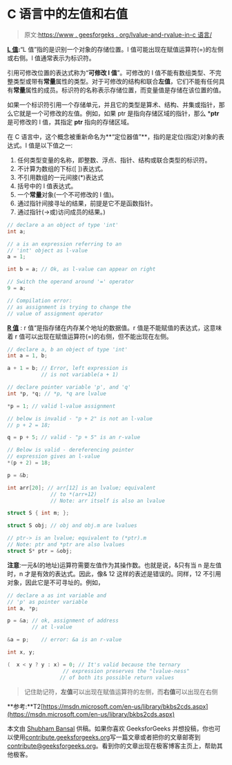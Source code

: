 # C 语言中的左值和右值

> 原文:[https://www . geesforgeks . org/lvalue-and-rvalue-in-c 语言/](https://www.geeksforgeeks.org/lvalue-and-rvalue-in-c-language/)

**<u>L 值</u>:**“L 值”指的是识别一个对象的存储位置。l 值可能出现在赋值运算符(=)的左侧或右侧。l 值通常表示为标识符。

引用可修改位置的表达式称为“**可修改 l 值**”。可修改的 l 值不能有数组类型、不完整类型或带有**常量**属性的类型。对于可修改的结构和联合**左值**，它们不能有任何具有**常量**属性的成员。标识符的名称表示存储位置，而变量值是存储在该位置的值。

如果一个标识符引用一个存储单元，并且它的类型是算术、结构、并集或指针，那么它就是一个可修改的左值。例如，如果 ptr 是指向存储区域的指针，那么 ***ptr** 是可修改的 l 值，其指定 **ptr** 指向的存储区域。

在 C 语言中，这个概念被重新命名为**“定位器值”**，指的是定位(指定)对象的表达式。l 值是以下值之一:

1.  任何类型变量的名称，即整数、浮点、指针、结构或联合类型的标识符。
2.  不计算为数组的下标([ ])表达式。
3.  不引用数组的一元间接(*)表达式
4.  括号中的 l 值表达式。
5.  一个**常量**对象(一个不可修改的 l 值)。
6.  通过指针间接寻址的结果，前提是它不是函数指针。
7.  通过指针(->或)访问成员的结果。)

```cpp
// declare a an object of type 'int'
int a;

// a is an expression referring to an
// 'int' object as l-value
a = 1;

int b = a; // Ok, as l-value can appear on right

// Switch the operand around '=' operator
9 = a;

// Compilation error:
// as assignment is trying to change the
// value of assignment operator
```

**<u>R 值</u>** : r 值“是指存储在内存某个地址的数据值。r 值是不能赋值的表达式，这意味着 r 值可以出现在赋值运算符(=)的右侧，但不能出现在左侧。

```cpp
// declare a, b an object of type 'int'
int a = 1, b;

a + 1 = b; // Error, left expression is
           // is not variable(a + 1)

// declare pointer variable 'p', and 'q'
int *p, *q; // *p, *q are lvalue

*p = 1; // valid l-value assignment

// below is invalid - "p + 2" is not an l-value 
// p + 2 = 18; 

q = p + 5; // valid - "p + 5" is an r-value

// Below is valid - dereferencing pointer
// expression gives an l-value
*(p + 2) = 18;

p = &b; 

int arr[20]; // arr[12] is an lvalue; equivalent
              // to *(arr+12)
              // Note: arr itself is also an lvalue

struct S { int m; };

struct S obj; // obj and obj.m are lvalues

// ptr-> is an lvalue; equivalent to (*ptr).m
// Note: ptr and *ptr are also lvalues
struct S* ptr = &obj;
```

**注意**:一元&(的地址)运算符需要左值作为其操作数。也就是说，&只有当 n 是左值时，n 才是有效的表达式。因此，像& 12 这样的表述是错误的。同样，12 不引用对象，因此它是不可寻址的。例如，

```cpp
// declare a as int variable and
// 'p' as pointer variable
int a, *p;

p = &a; // ok, assignment of address
        // at l-value

&a = p;    // error: &a is an r-value

int x, y;

(  x < y ? y : x) = 0; // It's valid because the ternary
                  // expression preserves the "lvalue-ness"
                 // of both its possible return values
```

> 记住助记符，**左值**可以出现在赋值运算符的左侧，而**右值**可以出现在右侧

**参考:**T2[https://msdn.microsoft.com/en-us/library/bkbs2cds.aspx](https://msdn.microsoft.com/en-us/library/bkbs2cds.aspx)

本文由 [Shubham Bansal](https://www.quora.com/profile/Shubham-Bansal-209) 供稿。如果你喜欢 GeeksforGeeks 并想投稿，你也可以使用[contribute.geeksforgeeks.org](http://www.contribute.geeksforgeeks.org)写一篇文章或者把你的文章邮寄到 contribute@geeksforgeeks.org。看到你的文章出现在极客博客主页上，帮助其他极客。